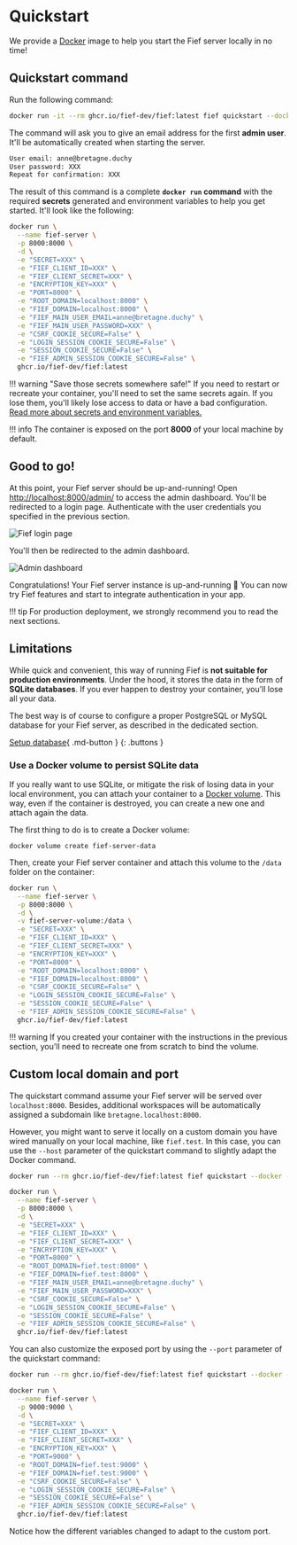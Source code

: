 # Quickstart

We provide a [Docker](https://www.docker.com/get-started) image to help you start the Fief server locally in no time!

## Quickstart command

Run the following command:

```bash
docker run -it --rm ghcr.io/fief-dev/fief:latest fief quickstart --docker
```

The command will ask you to give an email address for the first **admin user**. It'll be automatically created when starting the server.

```bash
User email: anne@bretagne.duchy
User password: XXX
Repeat for confirmation: XXX
```

The result of this command is a complete **`docker run` command** with the required **secrets** generated and environment variables to help you get started. It'll look like the following:

```bash
docker run \
  --name fief-server \
  -p 8000:8000 \
  -d \
  -e "SECRET=XXX" \
  -e "FIEF_CLIENT_ID=XXX" \
  -e "FIEF_CLIENT_SECRET=XXX" \
  -e "ENCRYPTION_KEY=XXX" \
  -e "PORT=8000" \
  -e "ROOT_DOMAIN=localhost:8000" \
  -e "FIEF_DOMAIN=localhost:8000" \
  -e "FIEF_MAIN_USER_EMAIL=anne@bretagne.duchy" \
  -e "FIEF_MAIN_USER_PASSWORD=XXX" \
  -e "CSRF_COOKIE_SECURE=False" \
  -e "LOGIN_SESSION_COOKIE_SECURE=False" \
  -e "SESSION_COOKIE_SECURE=False" \
  -e "FIEF_ADMIN_SESSION_COOKIE_SECURE=False" \
  ghcr.io/fief-dev/fief:latest
```

!!! warning "Save those secrets somewhere safe!"
    If you need to restart or recreate your container, you'll need to set the same secrets again. If you lose them, you'll likely lose access to data or have a bad configuration. [Read more about secrets and environment variables.](environment-variables.md)

!!! info
    The container is exposed on the port **8000** of your local machine by default.

## Good to go!

At this point, your Fief server should be up-and-running! Open [http://localhost:8000/admin/](http://localhost:8000/admin/) to access the admin dashboard. You'll be redirected to a login page. Authenticate with the user credentials you specified in the previous section.

![Fief login page](/assets/images/fief-login.png)

You'll then be redirected to the admin dashboard.

![Admin dashboard](/assets/images/admin-dashboard.png)

Congratulations! Your Fief server instance is up-and-running 🎉 You can now try Fief features and start to integrate authentication in your app.

!!! tip
    For production deployment, we strongly recommend you to read the next sections.

## Limitations

While quick and convenient, this way of running Fief is **not suitable for production environments**. Under the hood, it stores the data in the form of **SQLite databases**. If you ever happen to destroy your container, you'll lose all your data.

The best way is of course to configure a proper PostgreSQL or MySQL database for your Fief server, as described in the dedicated section.

[Setup database](./deployment/setup-database.md){ .md-button }
{: .buttons }

### Use a Docker volume to persist SQLite data

If you really want to use SQLite, or mitigate the risk of losing data in your local environment, you can attach your container to a [Docker volume](https://docs.docker.com/storage/volumes/). This way, even if the container is destroyed, you can create a new one and attach again the data.

The first thing to do is to create a Docker volume:

```
docker volume create fief-server-data
```

Then, create your Fief server container and attach this volume to the `/data` folder on the container:

```bash
docker run \
  --name fief-server \
  -p 8000:8000 \
  -d \
  -v fief-server-volume:/data \
  -e "SECRET=XXX" \
  -e "FIEF_CLIENT_ID=XXX" \
  -e "FIEF_CLIENT_SECRET=XXX" \
  -e "ENCRYPTION_KEY=XXX" \
  -e "PORT=8000" \
  -e "ROOT_DOMAIN=localhost:8000" \
  -e "FIEF_DOMAIN=localhost:8000" \
  -e "CSRF_COOKIE_SECURE=False" \
  -e "LOGIN_SESSION_COOKIE_SECURE=False" \
  -e "SESSION_COOKIE_SECURE=False" \
  -e "FIEF_ADMIN_SESSION_COOKIE_SECURE=False" \
  ghcr.io/fief-dev/fief:latest
```

!!! warning
    If you created your container with the instructions in the previous section, you'll need to recreate one from scratch to bind the volume.

## Custom local domain and port

The quickstart command assume your Fief server will be served over `localhost:8000`. Besides, additional workspaces will be automatically assigned a subdomain like `bretagne.localhost:8000`.

However, you might want to serve it locally on a custom domain you have wired manually on your local machine, like `fief.test`. In this case, you can use the `--host` parameter of the quickstart command to slightly adapt the Docker command.

```bash
docker run --rm ghcr.io/fief-dev/fief:latest fief quickstart --docker --host fief.test
```

```bash
docker run \
  --name fief-server \
  -p 8000:8000 \
  -d \
  -e "SECRET=XXX" \
  -e "FIEF_CLIENT_ID=XXX" \
  -e "FIEF_CLIENT_SECRET=XXX" \
  -e "ENCRYPTION_KEY=XXX" \
  -e "PORT=8000" \
  -e "ROOT_DOMAIN=fief.test:8000" \
  -e "FIEF_DOMAIN=fief.test:8000" \
  -e "FIEF_MAIN_USER_EMAIL=anne@bretagne.duchy" \
  -e "FIEF_MAIN_USER_PASSWORD=XXX" \
  -e "CSRF_COOKIE_SECURE=False" \
  -e "LOGIN_SESSION_COOKIE_SECURE=False" \
  -e "SESSION_COOKIE_SECURE=False" \
  -e "FIEF_ADMIN_SESSION_COOKIE_SECURE=False" \
  ghcr.io/fief-dev/fief:latest
```

You can also customize the exposed port by using the `--port` parameter of the quickstart command:

```bash
docker run --rm ghcr.io/fief-dev/fief:latest fief quickstart --docker --host fief.test --port 9000
```

```bash
docker run \
  --name fief-server \
  -p 9000:9000 \
  -d \
  -e "SECRET=XXX" \
  -e "FIEF_CLIENT_ID=XXX" \
  -e "FIEF_CLIENT_SECRET=XXX" \
  -e "ENCRYPTION_KEY=XXX" \
  -e "PORT=9000" \
  -e "ROOT_DOMAIN=fief.test:9000" \
  -e "FIEF_DOMAIN=fief.test:9000" \
  -e "CSRF_COOKIE_SECURE=False" \
  -e "LOGIN_SESSION_COOKIE_SECURE=False" \
  -e "SESSION_COOKIE_SECURE=False" \
  -e "FIEF_ADMIN_SESSION_COOKIE_SECURE=False" \
  ghcr.io/fief-dev/fief:latest
```

Notice how the different variables changed to adapt to the custom port.
